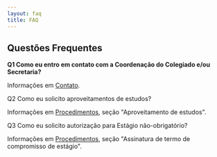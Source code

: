 ```yaml
---
layout: faq
title: FAQ
---
```


## Questões Frequentes

__Q1 Como eu entro em contato com a Coordenação do Colegiado e/ou Secretaria?__

Informações em [Contato][contato].

[contato]: https://bcc-ufba.github.io/contato.html

Q2 Como eu solicito aproveitamentos de estudos?

Informações em [Procedimentos][procedimentos], seção "Aproveitamento de estudos".

[procedimentos]: https://bcc-ufba.github.io/procedimentos.html

Q3 Como eu solicito autorização para Estágio não-obrigatório?

Informações em [Procedimentos][procedimentos], seção "Assinatura de termo de compromisso de estágio".

[procedimentos]: https://bcc-ufba.github.io/procedimentos.html




